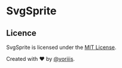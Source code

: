 # SvgSprite

## Licence

SvgSprite is licensed under the [MIT License](http://opensource.org/licenses/MIT).

Created with ♥ by [@yoriiis](http://github.com/yoriiis).

